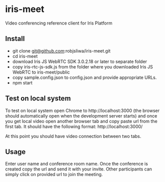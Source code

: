 # iris-meet
Video conferencing reference client for Iris Platform

## Install
* git clone git@github.com:robjsliwa/iris-meet.git
* cd iris-meet
* download Iris JS WebRTC SDK 3.0.2.18 or later to separate folder
* copy iris-rtc-js-sdk.js from the folder where you downloaded Iris JS WebRTC to iris-meet/public
* copy sample.config.json to config.json and provide appropriate URLs.  
* npm start

## Test on local system
To test on local system open Chrome to http://localhost:3000 (the browser should
automatically open when the development server starts) and once you get local video
open another browser tab and copy paste url from the first tab.  It should have
the following format: http://localhost:3000/<roomname>

At this point you should have video connection between two tabs.

## Usage
Enter user name and conference room name.  Once the conference is created
copy the url and send it with your invite.  Other participants can simply click
on provided url to join the meeting.

